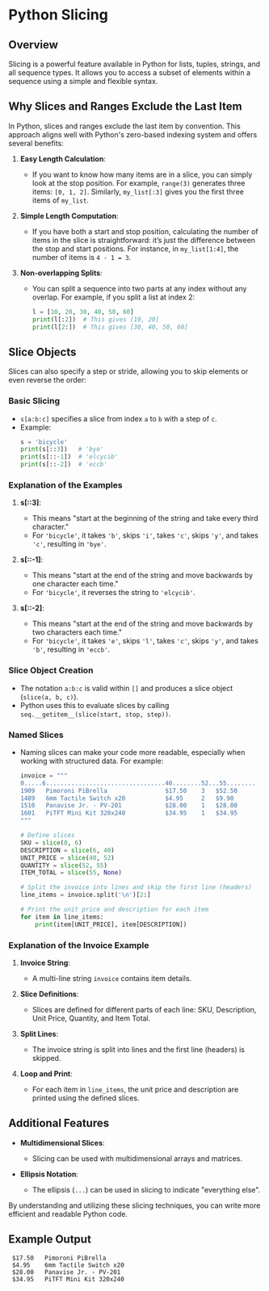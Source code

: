 # Python Slicing

## Overview

Slicing is a powerful feature available in Python for lists, tuples, strings, and all sequence types. It allows you to access a subset of elements within a sequence using a simple and flexible syntax.

## Why Slices and Ranges Exclude the Last Item

In Python, slices and ranges exclude the last item by convention. This approach aligns well with Python's zero-based indexing system and offers several benefits:

1. **Easy Length Calculation**:
   - If you want to know how many items are in a slice, you can simply look at the stop position. For example, `range(3)` generates three items: `[0, 1, 2]`. Similarly, `my_list[:3]` gives you the first three items of `my_list`.

2. **Simple Length Computation**:
   - If you have both a start and stop position, calculating the number of items in the slice is straightforward: it’s just the difference between the stop and start positions. For instance, in `my_list[1:4]`, the number of items is `4 - 1 = 3`.

3. **Non-overlapping Splits**:
   - You can split a sequence into two parts at any index without any overlap. For example, if you split a list at index 2:
     ```python
     l = [10, 20, 30, 40, 50, 60]
     print(l[:2])  # This gives [10, 20]
     print(l[2:])  # This gives [30, 40, 50, 60]
     ```

## Slice Objects

Slices can also specify a step or stride, allowing you to skip elements or even reverse the order:

### Basic Slicing
- `s[a:b:c]` specifies a slice from index `a` to `b` with a step of `c`.
- Example:
  ```python
  s = 'bicycle'
  print(s[::3])   # 'bye'
  print(s[::-1])  # 'elcycib'
  print(s[::-2])  # 'eccb'
  ```

### Explanation of the Examples
1. **s[::3]**:
   - This means "start at the beginning of the string and take every third character."
   - For `'bicycle'`, it takes `'b'`, skips `'i'`, takes `'c'`, skips `'y'`, and takes `'c'`, resulting in `'bye'`.

2. **s[::-1]**:
   - This means "start at the end of the string and move backwards by one character each time."
   - For `'bicycle'`, it reverses the string to `'elcycib'`.

3. **s[::-2]**:
   - This means "start at the end of the string and move backwards by two characters each time."
   - For `'bicycle'`, it takes `'e'`, skips `'l'`, takes `'c'`, skips `'y'`, and takes `'b'`, resulting in `'eccb'`.

### Slice Object Creation
- The notation `a:b:c` is valid within `[]` and produces a slice object (`slice(a, b, c)`).
- Python uses this to evaluate slices by calling `seq.__getitem__(slice(start, stop, step))`.

### Named Slices
- Naming slices can make your code more readable, especially when working with structured data. For example:
  ```python
  invoice = """
  0.....6.................................40........52...55........
  1909   Pimoroni PiBrella                $17.50    3   $52.50
  1489   6mm Tactile Switch x20           $4.95     2   $9.90
  1510   Panavise Jr. - PV-201            $28.00    1   $28.00
  1601   PiTFT Mini Kit 320x240           $34.95    1   $34.95
  """

  # Define slices
  SKU = slice(0, 6)
  DESCRIPTION = slice(6, 40)
  UNIT_PRICE = slice(40, 52)
  QUANTITY = slice(52, 55)
  ITEM_TOTAL = slice(55, None)

  # Split the invoice into lines and skip the first line (headers)
  line_items = invoice.split('\n')[2:]

  # Print the unit price and description for each item
  for item in line_items:
      print(item[UNIT_PRICE], item[DESCRIPTION])
  ```

### Explanation of the Invoice Example
1. **Invoice String**:
   - A multi-line string `invoice` contains item details.

2. **Slice Definitions**:
   - Slices are defined for different parts of each line: SKU, Description, Unit Price, Quantity, and Item Total.

3. **Split Lines**:
   - The invoice string is split into lines and the first line (headers) is skipped.

4. **Loop and Print**:
   - For each item in `line_items`, the unit price and description are printed using the defined slices.

## Additional Features

- **Multidimensional Slices**:
  - Slicing can be used with multidimensional arrays and matrices.

- **Ellipsis Notation**:
  - The ellipsis (`...`) can be used in slicing to indicate "everything else".

By understanding and utilizing these slicing techniques, you can write more efficient and readable Python code.

## Example Output

```plaintext
 $17.50   Pimoroni PiBrella                
 $4.95    6mm Tactile Switch x20           
 $28.00   Panavise Jr. - PV-201            
 $34.95   PiTFT Mini Kit 320x240           
```
